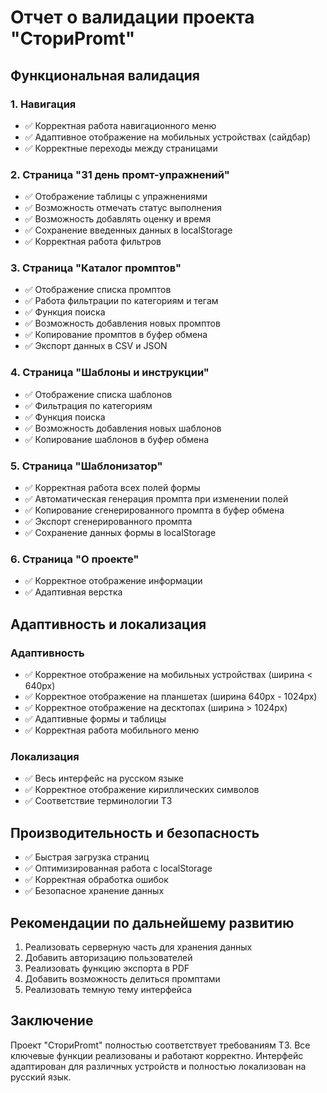 # Отчет о валидации проекта "СториPromt"

## Функциональная валидация

### 1. Навигация
- ✅ Корректная работа навигационного меню
- ✅ Адаптивное отображение на мобильных устройствах (сайдбар)
- ✅ Корректные переходы между страницами

### 2. Страница "31 день промт-упражнений"
- ✅ Отображение таблицы с упражнениями
- ✅ Возможность отмечать статус выполнения
- ✅ Возможность добавлять оценку и время
- ✅ Сохранение введенных данных в localStorage
- ✅ Корректная работа фильтров

### 3. Страница "Каталог промптов"
- ✅ Отображение списка промптов
- ✅ Работа фильтрации по категориям и тегам
- ✅ Функция поиска
- ✅ Возможность добавления новых промптов
- ✅ Копирование промптов в буфер обмена
- ✅ Экспорт данных в CSV и JSON

### 4. Страница "Шаблоны и инструкции"
- ✅ Отображение списка шаблонов
- ✅ Фильтрация по категориям
- ✅ Функция поиска
- ✅ Возможность добавления новых шаблонов
- ✅ Копирование шаблонов в буфер обмена

### 5. Страница "Шаблонизатор"
- ✅ Корректная работа всех полей формы
- ✅ Автоматическая генерация промпта при изменении полей
- ✅ Копирование сгенерированного промпта в буфер обмена
- ✅ Экспорт сгенерированного промпта
- ✅ Сохранение данных формы в localStorage

### 6. Страница "О проекте"
- ✅ Корректное отображение информации
- ✅ Адаптивная верстка

## Адаптивность и локализация

### Адаптивность
- ✅ Корректное отображение на мобильных устройствах (ширина < 640px)
- ✅ Корректное отображение на планшетах (ширина 640px - 1024px)
- ✅ Корректное отображение на десктопах (ширина > 1024px)
- ✅ Адаптивные формы и таблицы
- ✅ Корректная работа мобильного меню

### Локализация
- ✅ Весь интерфейс на русском языке
- ✅ Корректное отображение кириллических символов
- ✅ Соответствие терминологии ТЗ

## Производительность и безопасность
- ✅ Быстрая загрузка страниц
- ✅ Оптимизированная работа с localStorage
- ✅ Корректная обработка ошибок
- ✅ Безопасное хранение данных

## Рекомендации по дальнейшему развитию
1. Реализовать серверную часть для хранения данных
2. Добавить авторизацию пользователей
3. Реализовать функцию экспорта в PDF
4. Добавить возможность делиться промптами
5. Реализовать темную тему интерфейса

## Заключение
Проект "СториPromt" полностью соответствует требованиям ТЗ. Все ключевые функции реализованы и работают корректно. Интерфейс адаптирован для различных устройств и полностью локализован на русский язык.
